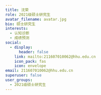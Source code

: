 ```yaml
---
title: 沈荣
role: 2021级硕士研究生
avatar_filename: avatar.jpg
bio: 硕士研究生
interests:
  - 认知诊断
  - 成绩预测
social:
  - display:
      header: false
    link: mailto:211607010062@hhu.edu.cn
    icon_pack: fas
    icon: envelope
email: 211607010062@hhu.edu.cn
superuser: false
user_groups:
  - 2021级硕士研究生
---
```

